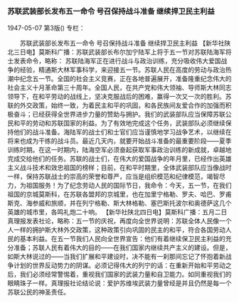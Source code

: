 ### 苏联武装部长发布五一命令  号召保持战斗准备  继续捍卫民主利益

1947-05-07
第3版()
专栏：

　　苏联武装部长发布五一命令
    号召保持战斗准备  继续捍卫民主利益
    【新华社陕北三日电】莫斯科广播：苏联武装部长布尔加宁陆军上将于五一节对苏联陆海军将士发表命令，略称：
    苏联陆海军正在进行战斗与政治训练，充分吸收伟大爱国战争的经验，精通斯大林军事科学，来迎接五一节。苏联人民在高度的劳动与政治热潮中纪念五一节。全国的社会主义竞赛，正在各地普遍展开，准备隆重纪念伟大的社会主义十月革命第三十周年。全国人民，在共产党和伟大领袖、导师斯大林同志领导下，在和平劳动的战线上，坚决克服战后的困难，赢得一次又一次的胜利。苏联的外交政策，始终一致，为着民主和平的巩固，和各民族间友爱合作的加强而积极奋斗；已经获得全世界进步力量的赞助与拥护。我们的武装部队应当保障苏联公民和平的劳动和苏联国家的利益。为了有效地完成这个任务，武装部队必须继续保持他们的战斗准备。海陆军的战士们和士官们应当谨慎地学习战争艺术，以继续在将来也成为干练的战斗员。最近几天内，就要开始战斗准备的最重要阶段——夏季训练时期。在这一时期内，陆海空军必须奋起获取军事政治训练的新成就，卓越地完成交给他们的任务。苏联的战士们，在伟大的爱国战争的年月里，已经作出英雄主义战斗技术和效忠祖国的榜样；目前，在和平时期里，全体武装部队应当像战时一样，保持苏联战士的崇高的荣誉和尊严，应当是组织模范和纪律模范，竭智尽力，为祖国服务！为了纪念劳动人民的国际节日，我命令：今天，五一节，在我们祖国的京城莫斯科，在苏联各盟邦的京城里，也在加里宁格勒、罗夫、哈巴、罗甫斯克、海参威和旅顺，并在列宁格勒、斯大林格勒、塞巴斯托波尔和奥德萨这几个英雄的城市里，各鸣礼炮二十响。
    【新华社陕北四日电】莫斯科广播：五月二日真理报发表社论，略称：五一节的庆祝，再度向全世界说明：苏联全体人民像一个人一样的拥护斯大林外交政策，这种政策引向巩固的民主的和平，符合各国劳动人民的基本利益。在五一节我们人民向全世界宣告：他们有着继续保卫民主利益的充分准备；苏联人民有着伟大的目的——在我们国家内继续共产主义的建设。但是，如斯大林说过的——当我们扩展和平建设时，决不能有一刹那间忘记了怀抱着新战争计划的世界反动势力的阴谋。必须记得伟大的列宁的话：在重新开始和平劳动之后，我们必须经常警惕着，重视我们国家的武装力量和自卫能力。如同重视我们的眼睛珠子一样。真理报社论结论说：爱护苏维埃武装力量曾经是并且仍然是每一个苏联公民的神圣责任。
